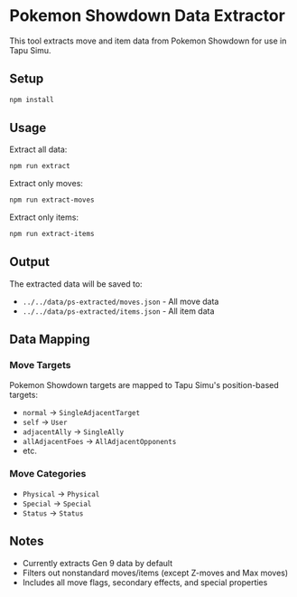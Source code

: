# Pokemon Showdown Data Extractor

This tool extracts move and item data from Pokemon Showdown for use in Tapu Simu.

## Setup

```bash
npm install
```

## Usage

Extract all data:
```bash
npm run extract
```

Extract only moves:
```bash
npm run extract-moves
```

Extract only items:
```bash
npm run extract-items
```

## Output

The extracted data will be saved to:
- `../../data/ps-extracted/moves.json` - All move data
- `../../data/ps-extracted/items.json` - All item data

## Data Mapping

### Move Targets
Pokemon Showdown targets are mapped to Tapu Simu's position-based targets:
- `normal` → `SingleAdjacentTarget`
- `self` → `User`
- `adjacentAlly` → `SingleAlly`
- `allAdjacentFoes` → `AllAdjacentOpponents`
- etc.

### Move Categories
- `Physical` → `Physical`
- `Special` → `Special`
- `Status` → `Status`

## Notes

- Currently extracts Gen 9 data by default
- Filters out nonstandard moves/items (except Z-moves and Max moves)
- Includes all move flags, secondary effects, and special properties